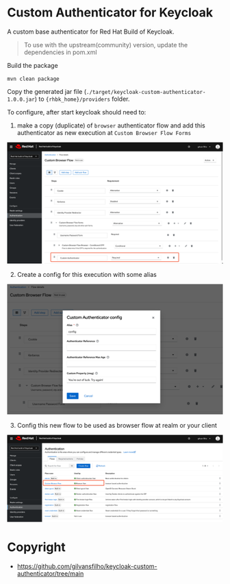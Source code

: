 # Custom Authenticator for Keycloak

A custom base authenticator for Red Hat Build of Keycloak.

> To use with the  upstream(community) version, update the dependencies in pom.xml

Build the package
```
mvn clean package
```

Copy the generated jar file (`./target/keycloak-custom-authenticator-1.0.0.jar`) to `{rhbk_home}/providers` folder.

To configure, after start keycloak should need to:

1. make a copy (duplicate) of `browser` authenticator flow and add this authenticator 
as new execution at `Custom Browser Flow Forms`

![authentication-flow](doc/authentication-flow.png)

2. Create a config for this execution with some alias

![authenticator-config](doc/authenticator-config.png)

3. Config this new flow to be used as browser flow at realm or your client

![Binding flow](doc/binding.png)

# Copyright

- https://github.com/gilvansfilho/keycloak-custom-authenticator/tree/main
